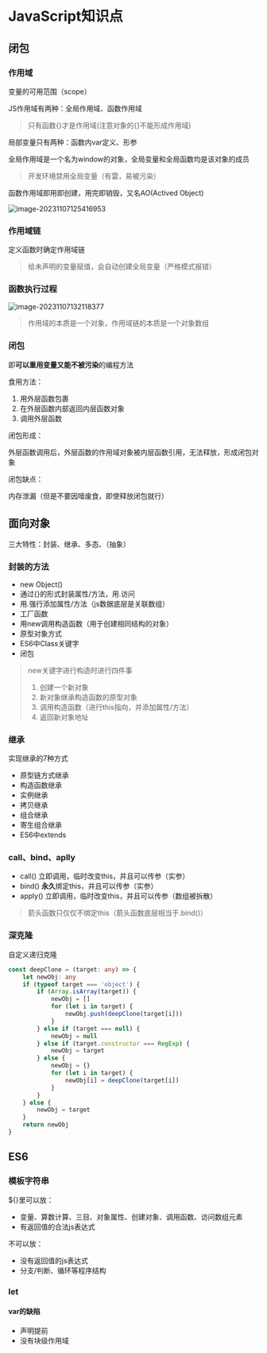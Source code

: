 # JavaScript知识点

## 闭包

### 作用域

变量的可用范围（scope）

JS作用域有两种：全局作用域、函数作用域

> 只有函数{}才是作用域(注意对象的{}不能形成作用域)

局部变量只有两种：函数内var定义、形参

全局作用域是一个名为window的对象，全局变量和全局函数均是该对象的成员

> 开发环境禁用全局变量（有雷，易被污染）

函数作用域即用即创建，用完即销毁，又名AO(Actived Object)

![image-20231107125416953](C:\Users\t4335\AppData\Roaming\Typora\typora-user-images\image-20231107125416953.png)

### 作用域链

定义函数时确定作用域链

> 给未声明的变量赋值，会自动创建全局变量（严格模式报错）

### 函数执行过程

![image-20231107132118377](C:\Users\t4335\AppData\Roaming\Typora\typora-user-images\image-20231107132118377.png)

> 作用域的本质是一个对象，作用域链的本质是一个对象数组

### 闭包

即**可以重用变量又能不被污染**的编程方法

食用方法：

1. 用外层函数包裹
2. 在外层函数内部返回内层函数对象
3. 调用外层函数

闭包形成：

外层函数调用后，外层函数的作用域对象被内层函数引用，无法释放，形成闭包对象

闭包缺点：

内存泄漏（但是不要因噎废食，即使释放闭包就行）

## 面向对象

三大特性：封装、继承、多态、（抽象）

### 封装的方法

- new Object()
- 通过{}的形式封装属性/方法，用.访问
- 用.强行添加属性/方法（js数据底层是关联数组）
- 工厂函数
- 用new调用构造函数（用于创建相同结构的对象）
- 原型对象方式
- ES6中Class关键字
- 闭包

> new关键字进行构造时进行四件事
>
> 1. 创建一个新对象
> 2. 新对象继承构造函数的原型对象 
> 3. 调用构造函数（进行this指向，并添加属性/方法）
> 4. 返回新对象地址

### 继承

实现继承的7种方式

- 原型链方式继承
- 构造函数继承
- 实例继承
- 拷贝继承
- 组合继承
- 寄生组合继承
- ES6中extends

### call、bind、aplly

- call() 立即调用，临时改变this，并且可以传参（实参）
- bind() **永久**绑定this，并且可以传参（实参）
- apply() 立即调用，临时改变this，并且可以传参（数组被拆散）

> 箭头函数只仅仅不绑定this（箭头函数底层相当于.bind()）
>



### 深克隆

自定义递归克隆

```ts
const deepClone = (target: any) => {
    let newObj: any
    if (typeof target === 'object') {
        if (Array.isArray(target)) {
            newObj = []
            for (let i in target) {
                newObj.push(deepClone(target[i]))
            }
        } else if (target === null) {
            newObj = null
        } else if (target.constructor === RegExp) {
            newObj = target
        } else {
            newObj = {}
            for (let i in target) {
                newObj[i] = deepClone(target[i])
            }
        }
    } else {
        newObj = target
    }
    return newObj
}

```

## ES6

### 模板字符串

${}里可以放：

- 变量、算数计算、三目、对象属性、创建对象、调用函数、访问数组元素
- 有返回值的合法js表达式

不可以放：

- 没有返回值的js表达式
- 分支/判断、循环等程序结构

### let

#### var的缺陷

- 声明提前
- 没有块级作用域
